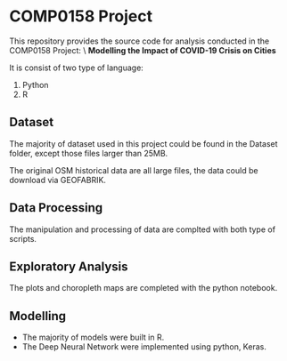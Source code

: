 # COMP0158 Project
This repository provides the source code for analysis conducted in the COMP0158 Project: 
\\
**Modelling the Impact of COVID-19 Crisis on Cities**

It is consist of two type of language: 
  1. Python 
  2. R

## Dataset
The majority of dataset used in this project could be found in the Dataset folder, except those files larger than 25MB.

The original OSM historical data are all large files, the data could be download via GEOFABRIK.

## Data Processing
The manipulation and processing of data are complted with both type of scripts.

## Exploratory Analysis 
The plots and choropleth maps are completed with the python notebook.

## Modelling
- The majority of models were built in R.
- The Deep Neural Network were implemented using python, Keras.

